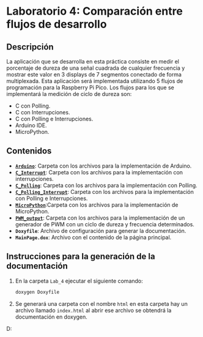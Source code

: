# Laboratorio 4: Comparación entre flujos de desarrollo

## Descripción

La aplicación que se desarrolla en esta práctica consiste en medir el porcentaje de dureza de una señal cuadrada
de cualquier frecuencia y mostrar este valor en 3 displays de 7 segmentos conectado de forma multiplexada. Esta
aplicación será implementada utilizando 5 flujos de programación para la Raspberry Pi Pico. Los flujos para los que
se implementará la medición de ciclo de dureza son:
- C con Polling.
- C con Interrupciones.
- C con Polling e Interrupciones.
- Arduino IDE.
- MicroPython.
  
## Contenidos

- [**`Arduino`**](./Arduino/README.md): Carpeta con los archivos para la implementación de Arduino.
- [**`C_Interrupt`**](./C_Interrupt/README.md): Carpeta con los archivos para la implementación con interrupciones.
- [**`C_Polling`**](./C_Polling/README.md): Carpeta con los archivos para la implementación con Polling.
- [**`C_Polling_Interrupt`**](./C_Polling_Interrupt/README.md): Carpeta con los archivos para la implementación con Polling e Interrupciones.
- [**`MicroPython`**](./MicroPython/README.md):Carpeta con los archivos para la implementación de MicroPython.
- [**`PWM_output`**](./PWM_output/README.md): Carpeta con los archivos para la implementación de un generador de PWM con un ciclo de dureza y frecuencia determinados.
- **`Doxyfile`**: Archivo de configuración para generar la documentación.
- **`MainPage.dox`**: Archivo con el contenido de la página principal.
  
## Instrucciones para la generación de la documentación

1. En la carpeta `Lab_4` ejecutar el siguiente comando:
   ```bash
   doxygen Doxyfile
2. Se generará una carpeta con el nombre `html` en esta carpeta hay un archivo llamado `index.html` al abrir ese archivo se obtendrá la documentación en doxygen.

D:
